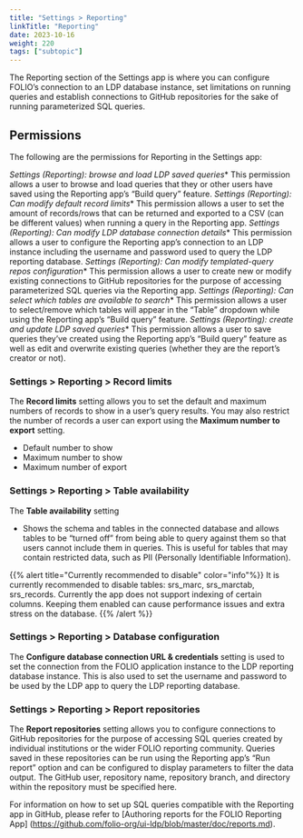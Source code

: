 ```yaml
---
title: "Settings > Reporting"
linkTitle: "Reporting"
date: 2023-10-16  
weight: 220
tags: ["subtopic"]   
---
```


The Reporting section of the Settings app is where you can configure FOLIO’s connection to an LDP database instance, set limitations on running queries and establish connections to GitHub repositories for the sake of running parameterized SQL queries. 

## Permissions

The following are the permissions for Reporting in the Settings app:

*Settings (Reporting): browse and load LDP saved queries** This permission allows a user to browse and load queries that they or other users have saved using the Reporting app’s “Build query” feature. 
*Settings (Reporting): Can modify default record limits** This permission allows a user to set the amount of records/rows that can be returned and exported to a CSV (can be different values) when running a query in the Reporting app.
*Settings (Reporting): Can modify LDP database connection details** This permission allows a user to configure the Reporting app’s connection to an LDP instance including the username and password used to query the LDP reporting database. 
*Settings (Reporting): Can modify templated-query repos configuration** This permission allows a user to create new or modify existing connections to GitHub repositories for the purpose of accessing parameterized SQL queries via the Reporting app.
*Settings (Reporting): Can select which tables are available to search** This permission allows a user to select/remove which tables will appear in the “Table” dropdown while using the Reporting app’s “Build query” feature. 
*Settings (Reporting): create and update LDP saved queries** This permission allows a user to save queries they’ve created using the Reporting app’s “Build query” feature as well as edit and overwrite existing queries (whether they are the report’s creator or not). 

### Settings > Reporting > Record limits
The **Record limits** setting allows you to set the default and maximum numbers of records to show in a user’s query results. You may also restrict the number of records a user can export using the **Maximum number to export** setting.
* Default number to show
* Maximum number to show
* Maximum number of export
### Settings > Reporting > Table availability
The **Table availability** setting
* Shows the schema and tables in the connected database and allows tables to be “turned off” from being able to query against them so that users cannot include them in queries. This is useful for tables that may contain restricted data, such as PII (Personally Identifiable Information).

{{% alert title="Currently recommended to disable" color="info"%}}
It is currently recommended to disable tables: srs_marc, srs_marctab, srs_records.
Currently the app does not support indexing of certain columns. Keeping them enabled can cause performance issues and extra stress on the database.
{{% /alert %}}

### Settings > Reporting > Database configuration
The **Configure database connection URL & credentials** setting is used to set the connection from the FOLIO application instance to the LDP reporting database instance. This is also used to set the username and password to be used by the LDP app to query the LDP reporting database.

### Settings > Reporting > Report repositories 
The **Report repositories** setting allows you to configure connections to GitHub repositories for the purpose of accessing SQL queries created by individual institutions or the wider FOLIO reporting community. Queries saved in these repositories can be run using the Reporting app’s “Run report” option and can be configured to display parameters to filter the data output. The GitHub user, repository name, repository branch, and directory within the repository must be specified here. 

For information on how to set up SQL queries compatible with the Reporting app in GitHub, please refer to [Authoring reports for the FOLIO Reporting App] (https://github.com/folio-org/ui-ldp/blob/master/doc/reports.md). 

